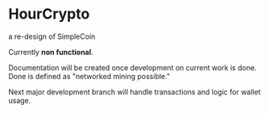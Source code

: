 # HourCrypto
a re-design of SimpleCoin

Currently __non functional__.

Documentation will be created once development on current work is done. Done is defined as "networked mining possible."

Next major development branch will handle transactions and logic for wallet usage. 
